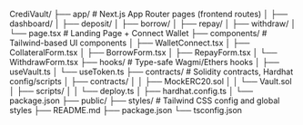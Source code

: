 CrediVault/
├── app/                # Next.js App Router pages (frontend routes)
│   ├── dashboard/
│   ├── deposit/
│   ├── borrow/
│   ├── repay/
│   ├── withdraw/
│   └── page.tsx        # Landing Page + Connect Wallet
├── components/         # Tailwind-based UI components
│   ├── WalletConnect.tsx
│   ├── CollateralForm.tsx
│   ├── BorrowForm.tsx
│   ├── RepayForm.tsx
│   └── WithdrawForm.tsx
├── hooks/              # Type-safe Wagmi/Ethers hooks
│   ├── useVault.ts
│   └── useToken.ts
├── contracts/          # Solidity contracts, Hardhat config/scripts
│   ├── contracts/
│   │   ├── MockERC20.sol
│   │   └── Vault.sol
│   ├── scripts/
│   │   └── deploy.ts
│   ├── hardhat.config.ts
│   └── package.json
├── public/
├── styles/             # Tailwind CSS config and global styles
├── README.md
├── package.json
└── tsconfig.json